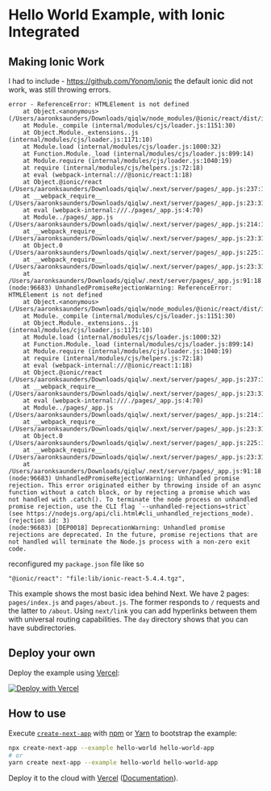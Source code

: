 # Hello World Example, with Ionic Integrated

## Making Ionic Work
I had to include - https://github.com/Yonom/ionic the default ionic did not work, was still throwing errors.

```
error - ReferenceError: HTMLElement is not defined
    at Object.<anonymous> (/Users/aaronksaunders/Downloads/qiqlw/node_modules/@ionic/react/dist/index.js:966:30)
    at Module._compile (internal/modules/cjs/loader.js:1151:30)
    at Object.Module._extensions..js (internal/modules/cjs/loader.js:1171:10)
    at Module.load (internal/modules/cjs/loader.js:1000:32)
    at Function.Module._load (internal/modules/cjs/loader.js:899:14)
    at Module.require (internal/modules/cjs/loader.js:1040:19)
    at require (internal/modules/cjs/helpers.js:72:18)
    at eval (webpack-internal:///@ionic/react:1:18)
    at Object.@ionic/react (/Users/aaronksaunders/Downloads/qiqlw/.next/server/pages/_app.js:237:1)
    at __webpack_require__ (/Users/aaronksaunders/Downloads/qiqlw/.next/server/pages/_app.js:23:31)
    at eval (webpack-internal:///./pages/_app.js:4:70)
    at Module../pages/_app.js (/Users/aaronksaunders/Downloads/qiqlw/.next/server/pages/_app.js:214:1)
    at __webpack_require__ (/Users/aaronksaunders/Downloads/qiqlw/.next/server/pages/_app.js:23:31)
    at Object.0 (/Users/aaronksaunders/Downloads/qiqlw/.next/server/pages/_app.js:225:18)
    at __webpack_require__ (/Users/aaronksaunders/Downloads/qiqlw/.next/server/pages/_app.js:23:31)
    at /Users/aaronksaunders/Downloads/qiqlw/.next/server/pages/_app.js:91:18
(node:96683) UnhandledPromiseRejectionWarning: ReferenceError: HTMLElement is not defined
    at Object.<anonymous> (/Users/aaronksaunders/Downloads/qiqlw/node_modules/@ionic/react/dist/index.js:966:30)
    at Module._compile (internal/modules/cjs/loader.js:1151:30)
    at Object.Module._extensions..js (internal/modules/cjs/loader.js:1171:10)
    at Module.load (internal/modules/cjs/loader.js:1000:32)
    at Function.Module._load (internal/modules/cjs/loader.js:899:14)
    at Module.require (internal/modules/cjs/loader.js:1040:19)
    at require (internal/modules/cjs/helpers.js:72:18)
    at eval (webpack-internal:///@ionic/react:1:18)
    at Object.@ionic/react (/Users/aaronksaunders/Downloads/qiqlw/.next/server/pages/_app.js:237:1)
    at __webpack_require__ (/Users/aaronksaunders/Downloads/qiqlw/.next/server/pages/_app.js:23:31)
    at eval (webpack-internal:///./pages/_app.js:4:70)
    at Module../pages/_app.js (/Users/aaronksaunders/Downloads/qiqlw/.next/server/pages/_app.js:214:1)
    at __webpack_require__ (/Users/aaronksaunders/Downloads/qiqlw/.next/server/pages/_app.js:23:31)
    at Object.0 (/Users/aaronksaunders/Downloads/qiqlw/.next/server/pages/_app.js:225:18)
    at __webpack_require__ (/Users/aaronksaunders/Downloads/qiqlw/.next/server/pages/_app.js:23:31)
    at /Users/aaronksaunders/Downloads/qiqlw/.next/server/pages/_app.js:91:18
(node:96683) UnhandledPromiseRejectionWarning: Unhandled promise rejection. This error originated either by throwing inside of an async function without a catch block, or by rejecting a promise which was not handled with .catch(). To terminate the node process on unhandled promise rejection, use the CLI flag `--unhandled-rejections=strict` (see https://nodejs.org/api/cli.html#cli_unhandled_rejections_mode). (rejection id: 3)
(node:96683) [DEP0018] DeprecationWarning: Unhandled promise rejections are deprecated. In the future, promise rejections that are not handled will terminate the Node.js process with a non-zero exit code.
```
reconfigured my `package.json` file like so
```
"@ionic/react": "file:lib/ionic-react-5.4.4.tgz",
```


This example shows the most basic idea behind Next. We have 2 pages: `pages/index.js` and `pages/about.js`. The former responds to `/` requests and the latter to `/about`. Using `next/link` you can add hyperlinks between them with universal routing capabilities. The `day` directory shows that you can have subdirectories.

## Deploy your own

Deploy the example using [Vercel](https://vercel.com):

[![Deploy with Vercel](https://vercel.com/button)](https://vercel.com/import/project?template=https://github.com/vercel/next.js/tree/canary/examples/hello-world)

## How to use

Execute [`create-next-app`](https://github.com/vercel/next.js/tree/canary/packages/create-next-app) with [npm](https://docs.npmjs.com/cli/init) or [Yarn](https://yarnpkg.com/lang/en/docs/cli/create/) to bootstrap the example:

```bash
npx create-next-app --example hello-world hello-world-app
# or
yarn create next-app --example hello-world hello-world-app
```

Deploy it to the cloud with [Vercel](https://vercel.com/import?filter=next.js&utm_source=github&utm_medium=readme&utm_campaign=next-example) ([Documentation](https://nextjs.org/docs/deployment)).
